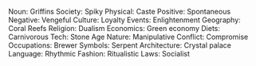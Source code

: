 Noun: Griffins
Society: Spiky
Physical: Caste
Positive: Spontaneous
Negative: Vengeful
Culture: Loyalty
Events: Enlightenment
Geography: Coral Reefs
Religion: Dualism
Economics: Green economy
Diets: Carnivorous
Tech: Stone Age
Nature: Manipulative
Conflict: Compromise
Occupations: Brewer
Symbols: Serpent
Architecture: Crystal palace
Language: Rhythmic
Fashion: Ritualistic
Laws: Socialist